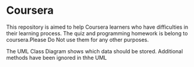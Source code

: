 # Coursera


This repository is aimed to help Coursera learners who have difficulties in their learning process.
The quiz and programming homework is belong to coursera.Please Do Not use them for any other purposes.


The UML Class Diagram shows which data should be stored. Additional methods have been ignored in thhe UML
